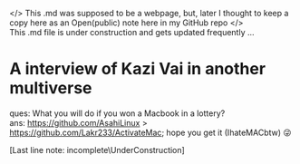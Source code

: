 </> This .md was supposed to be a webpage, but, later I thought to keep a copy here as an Open(public) note here in my GitHub repo </>  
This .md file is under construction and gets updated frequently ...

# A  interview of Kazi Vai in another multiverse 



ques: What you will do if you won a Macbook in a lottery?  
ans: https://github.com/AsahiLinux > https://github.com/Lakr233/ActivateMac; hope you get it (IhateMACbtw) 😜



[Last line note: incomplete\UnderConstruction]
